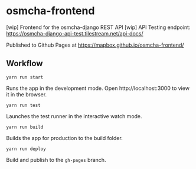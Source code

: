 # osmcha-frontend

[wip] Frontend for the osmcha-django REST API
[wip] API Testing endpoint: https://osmcha-django-api-test.tilestream.net/api-docs/

Published to Github Pages at https://mapbox.github.io/osmcha-frontend/

## Workflow

`yarn run start`

Runs the app in the development mode.
Open http://localhost:3000 to view it in the browser.

`yarn run test`

Launches the test runner in the interactive watch mode.

`yarn run build`

Builds the app for production to the build folder.

`yarn run deploy`

Build and publish to the `gh-pages` branch.
